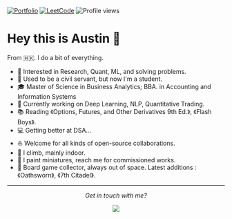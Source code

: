 
[![Portfolio](https://img.shields.io/badge/Portfolio-Visit-brightgreen?style=flat-square)](https://github.com/austinmyc/)
[![LeetCode](https://img.shields.io/badge/LeetCode-Profile-orange?style=flat-square&logo=leetcode)](https://leetcode.com/austinmyc/)
![Profile views](https://komarev.com/ghpvc/?username=austinmyc&color=lightgrey)

# Hey this is Austin 👋

From 🇭🇰. I do a bit of everything.   

* 🧐   Interested in Research, Quant, ML, and solving problems.
* 💼   Used to be a civil servant, but now I'm a student.
* 🎓   Master of Science in Business Analytics; BBA. in Accounting and Information Systems
* 🌱   Currently working on Deep Learning, NLP, Quantitative Trading.
* 📚   Reading 《Options, Futures, and Other Derivatives 9th Ed.》, 《Flash Boys》.
* 💻   Getting better at DSA... 
* ⛵   Welcome for all kinds of open-source collaborations.
* 🧗   I climb, mainly indoor.
* 🎨   I paint miniatures, reach me for commissioned works.
* 🎲   Board game collector, always out of space. Latest additions :《Oathsworn》, 《7th Citadel》.
<hr>
<p align="center">
  <i>Get in touch with me?</i>
<p align="center">
<a href= "https://www.linkedin.com/in/austin-cheung-624ab9167/"><img src="https://img.icons8.com/material-outlined/30/000000/linkedin.png"/></a>
